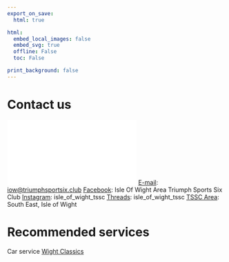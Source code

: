 ```yaml
---
export_on_save:
  html: true

html:
  embed_local_images: false
  embed_svg: true
  offline: False
  toc: False

print_background: false
---
```


# Contact us

![menubar](/dev/menubar.md)
[E-mail](mailto:IOW@triumphsportsix.club?subject=contact%20us): iow@triumphsportsix.club
[Facebook](https://www.facebook.com/groups/786750551371248/): Isle Of Wight Area Triumph Sports Six Club
[Instagram](https://www.instagram.com/isle_of_wight_tssc/): isle_of_wight_tssc
[Threads](https://www.threads.net/@isle_of_wight_tssc): isle_of_wight_tssc
[TSSC Area](https://www.tssc.org.uk/tssc/areas_final.asp?area_ID=37&area=South%20East,%20Isle%20of%20Wight): South East, Isle of Wight
# Recommended services
Car service [Wight Classics](https://wightclassics.co.uk)
